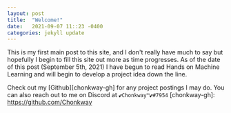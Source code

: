 ```yaml
---
layout: post
title:  "Welcome!"
date:   2021-09-07 11::23 -0400
categories: jekyll update
---
```

This is my first main post to this site, and I don't really have much to say but hopefully I begin to fill this site out more as time progresses. As of the date of this post (September 5th, 2021) I have begun to read Hands on Machine Learning and will begin to develop a project idea down the line.


Check out my [Github][chonkway-gh] for any project postings I may do. You can also reach out to me on Discord at `💕Chonkway™💕#7954`
[chonkway-gh]: https://github.com/Chonkway
